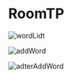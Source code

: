 # RoomTP

 
![wordLidt](https://github.com/safiyadaoudi01/RoomTP/assets/120654774/f3b70c39-08b3-4917-b891-35920796f1c8)


![addWord](https://github.com/safiyadaoudi01/RoomTP/assets/120654774/7384eef4-0a14-4357-b1b0-d97f6d77bb65)



![adterAddWord](https://github.com/safiyadaoudi01/RoomTP/assets/120654774/fbe1f002-d964-48a4-9774-3cd7586c1186)
